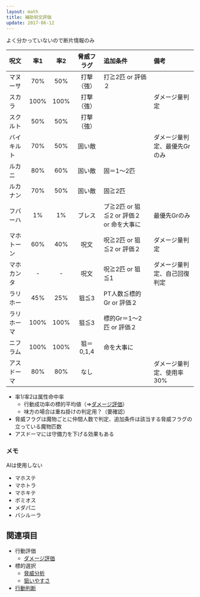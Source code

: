 ```yaml
---
layout: math
title: 補助呪文評価
update: 2017-06-12
---
```


よく分かっていないので断片情報のみ


| 呪文       | 率1 | 率2 | 脅威フラグ | 追加条件  | 備考 |
|:-----------|:---:|:---:|:----------:|:----------|:-----|
| マヌーサ   | 70% | 50% | 打撃（強） | 打≧2匹 or 評価２ |
| スカラ     |100% |100% | 打撃（強） |  | ダメージ量判定 |
| スクルト   | 50% | 50% | 打撃（強） |  |
| バイキルト | 70% | 50% | 固い敵     |  | ダメージ量判定、最優先Grのみ |
| ルカニ     | 80% | 60% | 固い敵     | 固＝1～2匹 |
| ルカナン   | 70% | 50% | 固い敵     | 固≧2匹  |
| フバーハ   |  1% |  1% | ブレス     | ブ≧2匹 or 狙≦2 or 評価２ or 命を大事に | 最優先Grのみ |
| マホトーン | 60% | 40% | 呪文       | 呪≧2匹 or 狙≦2 or 評価２ | ダメージ量判定 |
| マホカンタ |  -  |  -  | 呪文       | 呪≧2匹 or 狙≦1 | ダメージ量判定、自己回復判定 |
| ラリホー   | 45% | 25% | 狙≦3      | PT人数≦標的Gr or 評価２ |
| ラリホーマ |100% |100% | 狙≦3      | 標的Gr＝1～2匹 or 評価２ |
| ニフラム   |100% |100% | 狙＝0,1,4  | 命を大事に |
| アスドーマ | 80% | 80% | なし       |  | ダメージ量判定、使用率30% |

* 率1/率2は属性命中率
	* 行動成功率の標的平均値（⇒[ダメージ評価](ai_damage)）
	* 味方の場合は重ね掛けの判定用？（要確認）
* 脅威フラグは魔物ごとに仲間人数で判定、追加条件は該当する脅威フラグの立っている魔物匹数
* アスドーマには守備力を下げる効果もある

### メモ

AIは使用しない

* マホステ
* マホトラ
* マホキテ
* ボミオス
* メダパニ
* バシルーラ


## 関連項目

* 行動評価
	* [ダメージ評価](ai_damage)
* 標的選択
	* [脅威分析](threat_analysis)
	* [狙いやすさ](ai_targeting)
* [行動判断](ai_flow)
